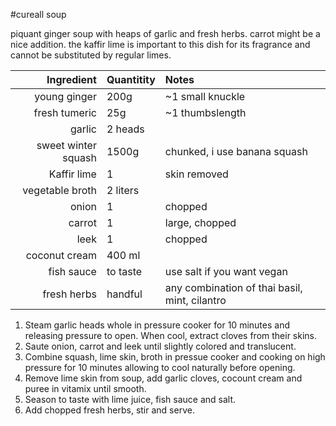 #cureall soup

piquant ginger soup with heaps of garlic and fresh herbs. carrot might be a nice addition. the kaffir lime is important to this dish for its fragrance and cannot be substituted by regular limes.

Ingredient | Quantitity | Notes 
---------: | :--------- | :----
young ginger | 200g | ~1 small knuckle
fresh tumeric | 25g | ~1 thumbslength
garlic | 2 heads 
sweet winter squash| 1500g | chunked, i use banana squash
Kaffir lime | 1 | skin removed 
vegetable broth | 2 liters 
onion | 1 | chopped
carrot | 1 | large, chopped
leek | 1 | chopped
coconut cream | 400 ml 
fish sauce | to taste | use salt if you want vegan
fresh herbs | handful | any combination of thai basil, mint, cilantro

1. Steam garlic heads whole in pressure cooker for 10 minutes and releasing pressure to open. When cool, extract cloves from their skins.
2. Saute onion, carrot and leek until slightly colored and translucent. 
3. Combine squash, lime skin, broth in pressue cooker and cooking on high pressure for 10 minutes allowing to cool naturally before opening.
4. Remove lime skin from soup, add garlic cloves, cocount cream and puree in vitamix until smooth.
5. Season to taste with lime juice, fish sauce and salt. 
6. Add chopped fresh herbs, stir and serve.
